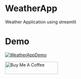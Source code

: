 # WeatherApp
Weather Application using streamlit

# Demo
[![WeatherAppDemo](https://images-na.ssl-images-amazon.com/images/I/41hzbXlmykL.png)](https://vimeo.com/640657383 "Weather App Demo - Click to Watch!")

<a href="https://www.buymeacoffee.com/surendra1985" target="_blank">
  <img src="https://cdn.buymeacoffee.com/buttons/default-orange.png" alt="Buy Me A Coffee" height="41" width="174"></a>
